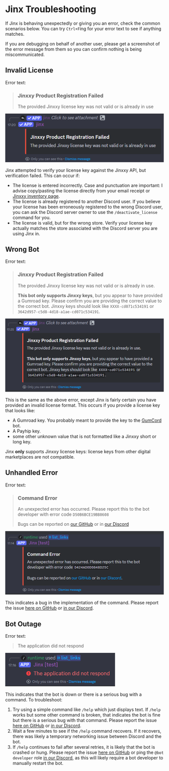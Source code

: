 # Jinx Troubleshooting

If Jinx is behaving unexpectedly or giving you an error, check the common scenarios below.
You can try `Ctrl+F`ing for your error text to see if anything matches.

If you are debugging on behalf of another user, please get a screenshot of the error message from them so you can confirm nothing is being miscommunicated.

## Invalid License

Error text:

> ### Jinxxy Product Registration Failed
> The provided Jinxxy license key was not valid or is already in use

![alt text](images/error_invalid_license.png)

Jinx attempted to verify your license key against the Jinxxy API, but verification failed. This can occur if:

- The license is entered incorrectly. Case and punctuation are important: I advise copy/pasting the license directly from your email receipt or [Jinxxy inventory page](https://jinxxy.com/my/inventory).
- The license is already registered to another Discord user. If you believe your license has been erroneously registered to the wrong Discord user, you can ask the Discord server owner to use the `/deactivate_license` command for you.
- The license is valid, but for the wrong store. Verify your license key actually matches the store associated with the Discord server you are using Jinx in.

## Wrong Bot

Error text:

> ### Jinxxy Product Registration Failed
> The provided Jinxxy license key was not valid or is already in use.
> 
> **This bot only supports Jinxxy keys**, but you appear to have provided a Gumroad key. Please confirm you are providing the correct value to the correct bot. Jinxxy keys should look like `XXXX-cd071c534191` or `3642d957-c5d8-4d18-a1ae-cd071c534191`.

![alt text](images/error_wrong_bot.png)

This is the same as the above error, except Jinx is fairly certain you have provided an invalid license format. This occurs if you provide a license key that looks like:

- A Gumroad key. You probably meant to provide the key to the [GumCord](https://github.com/benaclejames/GumCord) bot.
- A Payhip key.
- some other unknown value that is not formatted like a Jinxxy short or long key.

Jinx **only** supports Jinxxy license keys: license keys from other digital marketplaces are not compatible.

## Unhandled Error

Error text:

> ### Command Error
> 
> An unexpected error has occurred. Please report this to the bot developer with error code `D50B6BCE19BB8608`
> 
> Bugs can be reported on [our GitHub](https://github.com/zkxs/jinx/issues) or in [our Discord](https://discord.gg/aKkA6m26f9)

![Screenshot of error referencing "an unexpected error"](images/error_unexpected.png)

This indicates a bug in the implementation of the command. Please report the issue [here on GitHub][issues] or [in our Discord][discord].

## Bot Outage

Error text:

> The application did not respond

![Screenshot of error reading: "The application did not respond"](images/error_bot_unresponsive.png)


This indicates that the bot is down or there is a serious bug with a command. To troubleshoot:

1. Try using a simple command like `/help` which just displays text. If `/help` works but some other command is broken, that indicates the bot is fine but there is a serious bug with that command. Please report the issue [here on GitHub][issues] or [in our Discord][discord].
2. Wait a few minutes to see if the `/help` command recovers. If it recovers, there was likely a temporary networking issue between Discord and the bot.
3. If `/help` continues to fail after several retries, it is likely that the bot is crashed or hung. Please report the issue [here on GitHub][issues] or ping the `@bot developer` role [in our Discord][discord], as this will likely require a bot developer to manually restart the bot.

[discord]: https://discord.gg/aKkA6m26f9
[issues]: https://github.com/zkxs/jinx/issues
